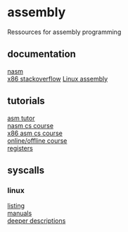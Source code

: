 # assembly
Ressources for assembly programming <br>

<h2>documentation</h2>
<a href="https://www.nasm.us/doc/nasmdoc0.html">nasm</a> <br>
<a href="https://stackoverflow.com/tags/x86/info">x86 stackoverflow</a>
<a href="http://asm.sourceforge.net/">Linux assembly</a>

<h2>tutorials</h2>
<a href="https://asmtutor.com">asm tutor</a> <br>
<a href="https://cs.lmu.edu/~ray/notes/nasmtutorial/">nasm cs course</a> <br>
<a href="https://cs.lmu.edu/~ray/notes/x86assembly/">x86 asm cs course</a> <br>
<a href="https://pacman128.github.io/pcasm/">online/offline course</a> <br>
<a href="https://www.swansontec.com/sregisters.html">registers</a>

<h2>syscalls</h2>

<h3>linux</h3>
<a href="https://syscalls.w3challs.com/?arch=x86_64">listing</a> <br>
<a href="http://man7.org/linux/man-pages/man2/syscalls.2.html">manuals</a> <br>
<a href="http://linasm.sourceforge.net/docs/syscalls/">deeper descriptions</a> <br>

 
